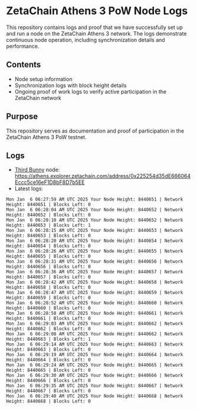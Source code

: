 # ZetaChain Athens 3 PoW Node Logs
This repository contains logs and proof that we have successfully set up and run a node on the ZetaChain Athens 3 network. The logs demonstrate continuous node operation, including synchronization details and performance.

## Contents
- Node setup information
- Synchronization logs with block height details
- Ongoing proof of work logs to verify active participation in the ZetaChain network

## Purpose
This repository serves as documentation and proof of participation in the ZetaChain Athens 3 PoW testnet.

## Logs

- [Third Bunny](https://thirdbunny.xyz/) node: https://athens.explorer.zetachain.com/address/0x225254d35dE666064Eccc5ce16eF1D8bF8D7b5EE
- Latest logs:
```
Mon Jan  6 06:27:59 AM UTC 2025 Your Node Height: 8440651 | Network Height: 8440651 | Blocks Left: 0
Mon Jan  6 06:28:04 AM UTC 2025 Your Node Height: 8440652 | Network Height: 8440652 | Blocks Left: 0
Mon Jan  6 06:28:10 AM UTC 2025 Your Node Height: 8440652 | Network Height: 8440653 | Blocks Left: 1
Mon Jan  6 06:28:15 AM UTC 2025 Your Node Height: 8440653 | Network Height: 8440653 | Blocks Left: 0
Mon Jan  6 06:28:20 AM UTC 2025 Your Node Height: 8440654 | Network Height: 8440654 | Blocks Left: 0
Mon Jan  6 06:28:26 AM UTC 2025 Your Node Height: 8440655 | Network Height: 8440655 | Blocks Left: 0
Mon Jan  6 06:28:31 AM UTC 2025 Your Node Height: 8440656 | Network Height: 8440656 | Blocks Left: 0
Mon Jan  6 06:28:36 AM UTC 2025 Your Node Height: 8440657 | Network Height: 8440657 | Blocks Left: 0
Mon Jan  6 06:28:42 AM UTC 2025 Your Node Height: 8440658 | Network Height: 8440658 | Blocks Left: 0
Mon Jan  6 06:28:47 AM UTC 2025 Your Node Height: 8440659 | Network Height: 8440659 | Blocks Left: 0
Mon Jan  6 06:28:52 AM UTC 2025 Your Node Height: 8440660 | Network Height: 8440660 | Blocks Left: 0
Mon Jan  6 06:28:58 AM UTC 2025 Your Node Height: 8440661 | Network Height: 8440661 | Blocks Left: 0
Mon Jan  6 06:29:03 AM UTC 2025 Your Node Height: 8440662 | Network Height: 8440662 | Blocks Left: 0
Mon Jan  6 06:29:08 AM UTC 2025 Your Node Height: 8440662 | Network Height: 8440663 | Blocks Left: 1
Mon Jan  6 06:29:14 AM UTC 2025 Your Node Height: 8440663 | Network Height: 8440663 | Blocks Left: 0
Mon Jan  6 06:29:19 AM UTC 2025 Your Node Height: 8440664 | Network Height: 8440664 | Blocks Left: 0
Mon Jan  6 06:29:24 AM UTC 2025 Your Node Height: 8440665 | Network Height: 8440665 | Blocks Left: 0
Mon Jan  6 06:29:30 AM UTC 2025 Your Node Height: 8440666 | Network Height: 8440666 | Blocks Left: 0
Mon Jan  6 06:29:35 AM UTC 2025 Your Node Height: 8440667 | Network Height: 8440667 | Blocks Left: 0
Mon Jan  6 06:29:40 AM UTC 2025 Your Node Height: 8440668 | Network Height: 8440668 | Blocks Left: 0
```
